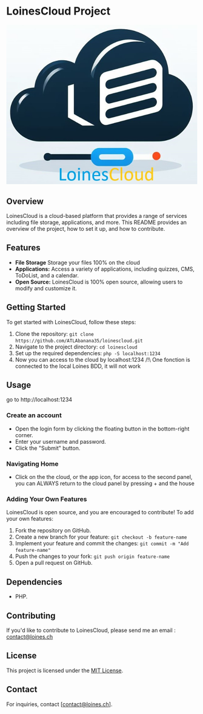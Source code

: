 # LoinesCloud Project

![Logo](./admin/loinescloudlogo.jpeg)

## Overview

LoinesCloud is a cloud-based platform that provides a range of services including file storage, applications, and more. This README provides an overview of the project, how to set it up, and how to contribute.

## Features

- **File Storage** Storage your files 100% on the cloud
- **Applications:** Access a variety of applications, including quizzes, CMS, ToDoList, and a calendar.
- **Open Source:** LoinesCloud is 100% open source, allowing users to modify and customize it.

## Getting Started

To get started with LoinesCloud, follow these steps:

1. Clone the repository: `git clone https://github.com/ATLAbanana35/loinescloud.git`
2. Navigate to the project directory: `cd loinescloud`
3. Set up the required dependencies: `php -S localhost:1234`
4. Now you can access to the cloud by localhost:1234 /!\ One fonction is connected to the local Loines BDD, it will not work

## Usage

go to http://localhost:1234

### Create an account

- Open the login form by clicking the floating button in the bottom-right corner.
- Enter your username and password.
- Click the "Submit" button.

### Navigating Home

- Click on the the cloud, or the app icon, for access to the second panel, you can ALWAYS return to the cloud panel by pressing + and the house

### Adding Your Own Features

LoinesCloud is open source, and you are encouraged to contribute! To add your own features:

1. Fork the repository on GitHub.
2. Create a new branch for your feature: `git checkout -b feature-name`
3. Implement your feature and commit the changes: `git commit -m "Add feature-name"`
4. Push the changes to your fork: `git push origin feature-name`
5. Open a pull request on GitHub.

## Dependencies

- PHP.

## Contributing

If you'd like to contribute to LoinesCloud, please send me an email : contact@loines.ch

## License

This project is licensed under the [MIT License](LICENSE).

## Contact

For inquiries, contact [contact@loines.ch].
